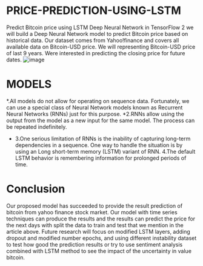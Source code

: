 # PRICE-PREDICTION-USING-LSTM
Predict Bitcoin price using LSTM Deep Neural Network in TensorFlow 2
we will build a Deep Neural Network model to predict Bitcoin price based on historical data. Our dataset comes from Yahoo!finance and covers all available data on Bitcoin-USD price. We will representing Bitcoin-USD price of last 9 years. Were interested in predicting the closing price for future dates.
![image](https://user-images.githubusercontent.com/69081864/142363040-045a0be7-68a8-443a-8c40-5d50a2ae4704.png)

# MODELS
*.All models do not allow for operating on sequence data. Fortunately, we can use a special class of Neural Network models known as Recurrent Neural Networks (RNNs) just for this purpose. 
*2.RNNs allow using the output from the model as a new input for the same model. The process can be repeated indefinitely.
* 3.One serious limitation of RNNs is the inability of capturing long-term dependencies in a sequence. One way to handle the situation is by using an Long short-term memory (LSTM) variant of RNN.
4.The default LSTM behavior is remembering information for prolonged periods of time.

# Conclusion 

Our proposed model has succeeded to provide the result prediction of bitcoin from yahoo finance stock market. Our model with time series techniques can produce the results and the results can predict the price for the next days with split the data to train and test that we mention in the article above.
Future research will focus on modified LSTM layers, adding dropout and modified number epochs, and using different instability dataset to test how good the prediction results or try to use sentiment analysis combined with LSTM method to see the impact of the uncertainty in value bitcoin. 



